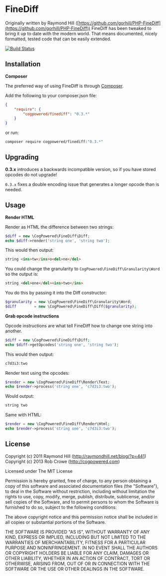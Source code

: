 FineDiff
========

Originally written by Raymond Hill ([https://github.com/gorhill/PHP-FineDiff](https://github.com/gorhill/PHP-FineDiff)) FineDiff has been tweaked to bring it up to date with the modern world. That means documented, nicely formatted, tested code that can be easily extended.

[![Build Status](https://travis-ci.org/cogpowered/FineDiff.png?branch=master)](https://travis-ci.org/cogpowered/FineDiff)

Installation
------------

**Composer**

The preferred way of using FineDiff is through [Composer](http://getcomposer.org).

Add the following to your composer.json file:

```json
{
    "require": {
        "cogpowered/finediff": "0.3.*"
    }
}
```

or run:

```bash
composer require cogpowered/finediff:"0.3.*"
```

Upgrading
---------

**0.3.x** introduces a backwards incompatible version, so if you have stored opcodes do not upgrade!

`0.3.x` fixes a double encoding issue that generates a longer opcode than is needed.

Usage
-----

**Render HTML**


Render as HTML the difference between two strings:

```php
$diff = new \CogPowered\FineDiff\Diff;
echo $diff->render('string one', 'string two');
```

This would then output:

```html
string <ins>tw</ins>o<del>ne</del>
```

You could change the granularity to `CogPowered\FineDiff\Granularity\Word` so the output is:

```html
string <del>one</del><ins>two</ins>
```

You do this by passing it into the Diff constructor:

```php
$granularity = new \CogPowered\FineDiff\Granularity\Word;
$diff        = new \CogPowered\FineDiff\Diff($granularity);
```

**Grab opcode instructions**

Opcode instructions are what tell FineDiff how to change one string into another.

```php
$diff = new \CogPowered\FineDiff\Diff;
echo $diff->getOpcodes('string one', 'string two');
```

This would then output:

```html
c7d3i3:two
```

Render text using the opcodes:
```php
$render = new \CogPowered\FineDiff\Render\Text;
echo $render->process('string one', 'c7d3i3:two');
```

Would output:
```html
string two
```

Same with HTML:
```php
$render = new \CogPowered\FineDiff\Render\Html;
echo $render->process('string one', 'c7d3i3:two');
```

License
-------

Copyright (c) 2011 Raymond Hill (http://raymondhill.net/blog/?p=441)
Copyright (c) 2013 Rob Crowe (http://cogpowered.com)

Licensed under The MIT License

Permission is hereby granted, free of charge, to any person obtaining a copy
of this software and associated documentation files (the "Software"), to deal
in the Software without restriction, including without limitation the rights
to use, copy, modify, merge, publish, distribute, sublicense, and/or sell
copies of the Software, and to permit persons to whom the Software is
furnished to do so, subject to the following conditions:

The above copyright notice and this permission notice shall be included in
all copies or substantial portions of the Software.

THE SOFTWARE IS PROVIDED "AS IS", WITHOUT WARRANTY OF ANY KIND, EXPRESS OR
IMPLIED, INCLUDING BUT NOT LIMITED TO THE WARRANTIES OF MERCHANTABILITY,
FITNESS FOR A PARTICULAR PURPOSE AND NONINFRINGEMENT. IN NO EVENT SHALL THE
AUTHORS OR COPYRIGHT HOLDERS BE LIABLE FOR ANY CLAIM, DAMAGES OR OTHER
LIABILITY, WHETHER IN AN ACTION OF CONTRACT, TORT OR OTHERWISE, ARISING FROM,
OUT OF OR IN CONNECTION WITH THE SOFTWARE OR THE USE OR OTHER DEALINGS IN
THE SOFTWARE.
